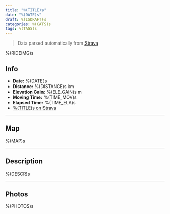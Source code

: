```yaml
---
title: "%(TITLE)s"
date: "%(DATE)s"
draft: %(ISDRAFT)s
categories: %(CATS)s
tags: %(TAGS)s
---
```


> Data parsed automatically from [Strava](https://www.strava.com)

%(RIDEIMG)s

## Info

- **Date:** %(DATE)s
- **Distance:** %(DISTANCE)s km
- **Elevation Gain:** %(ELE_GAIN)s m
- **Moving Time:** %(TIME_MOV)s
- **Elapsed Time:** %(TIME_ELA)s
- [%(TITLE)s on Strava](https://www.strava.com/activities/%(ID)s)

---

## Map

%(MAP)s

---

## Description

%(DESCR)s

---

## Photos

%(PHOTOS)s